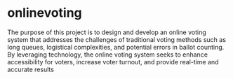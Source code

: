 # onlinevoting
The purpose of this project is to design and develop an online voting system that addresses the challenges of traditional voting methods such as long queues, logistical complexities, and potential errors in ballot counting. By leveraging technology, the online voting system seeks to enhance accessibility for voters, increase voter turnout, and provide real-time and accurate results
